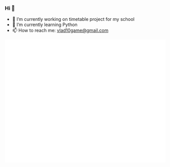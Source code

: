 ### Hi 👋

<!--
**Lonely-Dark/Lonely-Dark** is a ✨ _special_ ✨ repository because its `README.md` (this file) appears on your GitHub profile.

Here are some ideas to get you started:
- 👯 I’m looking to collaborate on ...
- 🤔 I’m looking for help with ...
- 💬 Ask me about ...
- 😄 Pronouns: ...
- ⚡ Fun fact: ...
-->

- 🔭 I’m currently working on timetable project for my school
- 🌱 I’m currently learning Python
- 📫 How to reach me: vlad10game@gmail.com

![Metrics](https://github.com/Lonely-Dark/Lonely-Dark/blob/main/github-metrics.svg)
